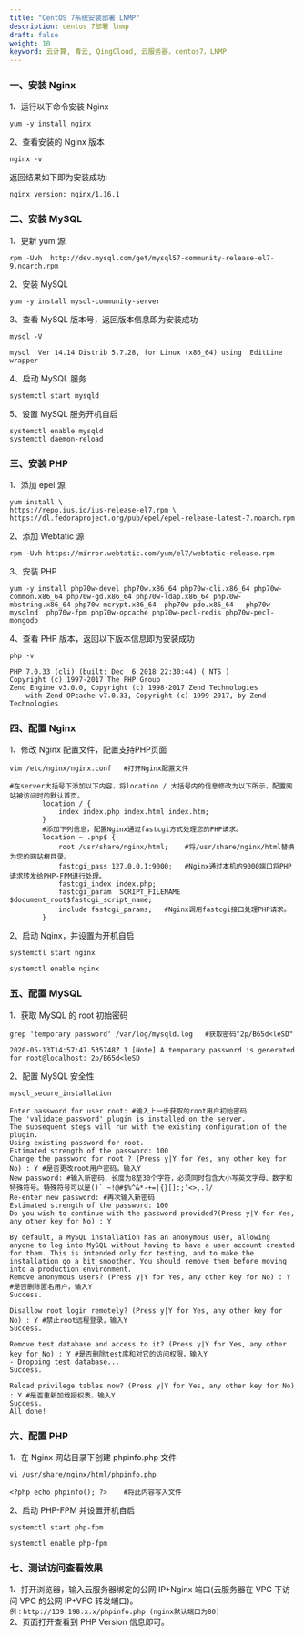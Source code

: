```yaml
---
title: "CentOS 7系统安装部署 LNMP"
description: centos 7部署 lnmp
draft: false
weight: 10
keyword: 云计算, 青云, QingCloud, 云服务器，centos7，LNMP
---
```


### 一、安装 Nginx
1、运行以下命令安装 Nginx

```
yum -y install nginx
```
2、查看安装的 Nginx 版本

```
nginx -v
```
返回结果如下即为安装成功:
```
nginx version: nginx/1.16.1
```

### 二、安装 MySQL
1、更新 yum 源

```
rpm -Uvh  http://dev.mysql.com/get/mysql57-community-release-el7-9.noarch.rpm
```
2、安装 MySQL

```
yum -y install mysql-community-server
```
3、查看 MySQL 版本号，返回版本信息即为安装成功

```
mysql -V

mysql  Ver 14.14 Distrib 5.7.28, for Linux (x86_64) using  EditLine wrapper
```
4、启动 MySQL 服务

```
systemctl start mysqld
```
5、设置 MySQL 服务开机自启

```
systemctl enable mysqld
systemctl daemon-reload
```

### 三、安装 PHP
1、添加 epel 源

```
yum install \
https://repo.ius.io/ius-release-el7.rpm \
https://dl.fedoraproject.org/pub/epel/epel-release-latest-7.noarch.rpm
```
2、添加 Webtatic 源

```
rpm -Uvh https://mirror.webtatic.com/yum/el7/webtatic-release.rpm
```
3、安装 PHP

```
yum -y install php70w-devel php70w.x86_64 php70w-cli.x86_64 php70w-common.x86_64 php70w-gd.x86_64 php70w-ldap.x86_64 php70w-mbstring.x86_64 php70w-mcrypt.x86_64  php70w-pdo.x86_64   php70w-mysqlnd  php70w-fpm php70w-opcache php70w-pecl-redis php70w-pecl-mongodb
```
4、查看 PHP 版本，返回以下版本信息即为安装成功

```
php -v

PHP 7.0.33 (cli) (built: Dec  6 2018 22:30:44) ( NTS )
Copyright (c) 1997-2017 The PHP Group
Zend Engine v3.0.0, Copyright (c) 1998-2017 Zend Technologies
    with Zend OPcache v7.0.33, Copyright (c) 1999-2017, by Zend Technologies   
```

### 四、配置 Nginx
1、修改 Nginx 配置文件，配置支持PHP页面

```
vim /etc/nginx/nginx.conf	#打开Nginx配置文件

#在server大括号下添加以下内容，将location / 大括号内的信息修改为以下所示，配置网站被访问时的默认首页。
        location / {
            index index.php index.html index.htm;
        }
        #添加下列信息，配置Nginx通过fastcgi方式处理您的PHP请求。
        location ~ .php$ {
            root /usr/share/nginx/html;    #将/usr/share/nginx/html替换为您的网站根目录。
            fastcgi_pass 127.0.0.1:9000;   #Nginx通过本机的9000端口将PHP请求转发给PHP-FPM进行处理。
            fastcgi_index index.php;
            fastcgi_param  SCRIPT_FILENAME  $document_root$fastcgi_script_name;
            include fastcgi_params;   #Nginx调用fastcgi接口处理PHP请求。
        }                
```
2、启动 Nginx，并设置为开机自启

```
systemctl start nginx 

systemctl enable nginx 
```

### 五、配置 MySQL
1、获取 MySQL 的 root 初始密码

```
grep 'temporary password' /var/log/mysqld.log	#获取密码"2p/B65d<leSD"

2020-05-13T14:57:47.535748Z 1 [Note] A temporary password is generated for root@localhost: 2p/B65d<leSD
```
2、配置 MySQL 安全性

```
mysql_secure_installation

Enter password for user root: #输入上一步获取的root用户初始密码
The 'validate_password' plugin is installed on the server.
The subsequent steps will run with the existing configuration of the plugin.
Using existing password for root.
Estimated strength of the password: 100 
Change the password for root ? (Press y|Y for Yes, any other key for No) : Y #是否更改root用户密码，输入Y
New password: #输入新密码，长度为8至30个字符，必须同时包含大小写英文字母、数字和特殊符号。特殊符号可以是()` ~!@#$%^&*-+=|{}[]:;‘<>,.?/
Re-enter new password: #再次输入新密码
Estimated strength of the password: 100 
Do you wish to continue with the password provided?(Press y|Y for Yes, any other key for No) : Y

By default, a MySQL installation has an anonymous user, allowing anyone to log into MySQL without having to have a user account created for them. This is intended only for testing, and to make the installation go a bit smoother. You should remove them before moving into a production environment.
Remove anonymous users? (Press y|Y for Yes, any other key for No) : Y  #是否删除匿名用户，输入Y
Success.

Disallow root login remotely? (Press y|Y for Yes, any other key for No) : Y #禁止root远程登录，输入Y
Success.

Remove test database and access to it? (Press y|Y for Yes, any other key for No) : Y #是否删除test库和对它的访问权限，输入Y
- Dropping test database...
Success.

Reload privilege tables now? (Press y|Y for Yes, any other key for No) : Y #是否重新加载授权表，输入Y
Success.
All done!
```

### 六、配置 PHP
1、在 Nginx 网站目录下创建 phpinfo.php 文件

```
vi /usr/share/nginx/html/phpinfo.php

<?php echo phpinfo(); ?>	#将此内容写入文件
```
2、启动 PHP-FPM 并设置开机自启

```
systemctl start php-fpm

systemctl enable php-fpm
```

### 七、测试访问查看效果
1、打开浏览器，输入云服务器绑定的公网 IP+Nginx 端口(云服务器在 VPC 下访问 VPC 的公网 IP+VPC 转发端口)。  
`例：http://139.198.x.x/phpinfo.php (nginx默认端口为80)`  
2、页面打开查看到 PHP Version 信息即可。